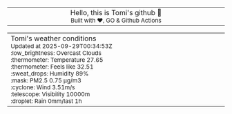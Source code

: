 
<div align="center">
<table>
<tbody>
<td align="center">
<img width="2000" height="0"><br>
Hello, this is Tomi's github 👋<br>
<sup>Built with ❤️, GO & Github Actions</sup><br>
<img width="2000" height="0">
</td>
</tbody>
</table>
</div>
<table>
<tbody>
<td align="left">
<img width="2000" height="0"><br>
Tomi's weather conditions<br>
<sup>Updated at 2025-09-29T00:34:53Z</sup><br>
<sup>:low_brightness: Overcast Clouds</sup><br>
<sup>:thermometer: Temperature 27.65 </sup><br>
<sup>:thermometer: Feels like 32.51</sup><br>
<sup>:sweat_drops: Humidity 89%</sup><br>
<sup>:mask: PM2.5 0.75 μg/m3</sup><br>
<sup>:cyclone: Wind 3.51m/s </sup><br>
<sup>:telescope: Visibility 10000m </sup><br>
<sup>:droplet: Rain 0mm/last 1h </sup><br>
<img width="2000" height="0">
</td>
<td align="left">
<img width="2000" height="0"><br>
<br>
<img width="2000" height="0">
</td>
</tbody>
</table>
</div>
    